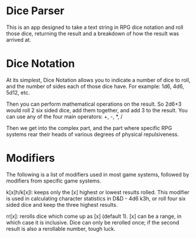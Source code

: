# Dice Parser

This is an app designed to take a text string in RPG dice notation and
roll those dice, returning the result and a breakdown of how the result
was arrived at.

# Dice Notation

At its simplest, Dice Notation allows you to indicate a number of dice to
roll, and the number of sides each of those dice have. For example: 1d6,
4d6, 5d12, etc.

Then you can perform mathematical operations on the result. So 2d6+3 would
roll 2 six sided dice, add them together, and add 3 to the result. You
can use any of the four main operators: +, -, *, /

Then we get into the complex part, and the part where specific RPG systems
rear their heads of various degrees of physical repulsiveness.

# Modifiers

The following is a list of modifiers used in most game systems, followed by
modifiers from specific game systems.

k[x]h/k[x]l:	keeps only the [x] highest or lowest results rolled. This
		modifier is used in calculating character statistics in
		D&D - 4d6 k3h, or roll four six sided dice and keep the
		three highest results.

rr[x]:		rerolls dice which come up as [x] (default 1). [x] can be a
		range, in which case it is inclusive. Dice can only be
		rerolled once; if the second result is also a rerollable
		number, tough luck.


